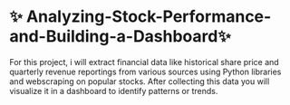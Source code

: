  # ✨ Analyzing-Stock-Performance-and-Building-a-Dashboard✨ 
 For this project, i will extract financial data like historical share price and quarterly revenue reportings from various sources using Python libraries and webscraping on popular stocks. After collecting this data you will visualize it in a dashboard to identify patterns or trends. 

